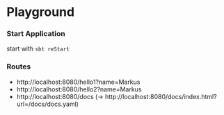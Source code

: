 # Playground

### Start Application
start with 
`sbt reStart`

### Routes

+ http://localhost:8080/hello1?name=Markus
+ http://localhost:8080/hello2?name=Markus
+ http://localhost:8080/docs (-> http://localhost:8080/docs/index.html?url=/docs/docs.yaml)

